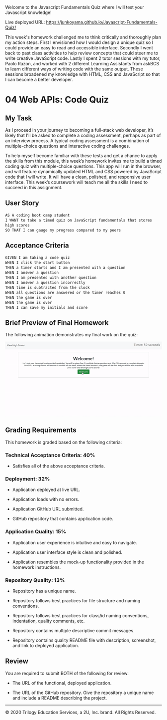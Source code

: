Welcome to the Javascript Fundamentals Quiz where I will test your Javascript knowledge!

Live deployed URL: https://junkoyama.github.io/Javascript-Fundamentals-Quiz/ 

This week's homework challenged me to think critically and thoroughly plan my action steps. First I envisioned how I would design a unique quiz so I could provide an easy to read and accessible interface. Secondly I went back to past class activities to help review concepts that could steer me to write creative JavaScript code. Lastly I spent 2 tutor sessions with my tutor, Paolo Razon, and worked with 2 different Learning Assistants from askBCS to learn different ways of writing code with the same output. These sessions broadened my knowledge with HTML, CSS and JavaScript so that I can become a better developer.


# 04 Web APIs: Code Quiz

## My Task

As I proceed in your journey to becoming a full-stack web developer, it’s likely that I'll be asked to complete a coding assessment, perhaps as part of an interview process. A typical coding assessment is a combination of multiple-choice questions and interactive coding challenges. 

To help myself become familiar with these tests and get a chance to apply the skills from this module, this week’s homework invites me to build a timed coding quiz with multiple-choice questions. This app will run in the browser, and will feature dynamically updated HTML and CSS powered by JavaScript code that I will write. It will have a clean, polished, and responsive user interface. This week’s coursework will teach me all the skills I need to succeed in this assignment.


## User Story

```
AS A coding boot camp student
I WANT to take a timed quiz on JavaScript fundamentals that stores high scores
SO THAT I can gauge my progress compared to my peers
```


## Acceptance Criteria

```
GIVEN I am taking a code quiz
WHEN I click the start button
THEN a timer starts and I am presented with a question
WHEN I answer a question
THEN I am presented with another question
WHEN I answer a question incorrectly
THEN time is subtracted from the clock
WHEN all questions are answered or the timer reaches 0
THEN the game is over
WHEN the game is over
THEN I can save my initials and score
```


## Brief Preview of Final Homework

The following animation demonstrates my final work on the quiz:

![quiz gif](./Assets/websiteGIF.gif)


## Grading Requirements

This homework is graded based on the following criteria: 

### Technical Acceptance Criteria: 40%

* Satisfies all of the above acceptance criteria.

### Deployment: 32%

* Application deployed at live URL.

* Application loads with no errors.

* Application GitHub URL submitted.

* GitHub repository that contains application code.

### Application Quality: 15%

* Application user experience is intuitive and easy to navigate.

* Application user interface style is clean and polished.

* Application resembles the mock-up functionality provided in the homework instructions.

### Repository Quality: 13%

* Repository has a unique name.

* Repository follows best practices for file structure and naming conventions.

* Repository follows best practices for class/id naming conventions, indentation, quality comments, etc.

* Repository contains multiple descriptive commit messages.

* Repository contains quality README file with description, screenshot, and link to deployed application.


## Review

You are required to submit BOTH of the following for review:

* The URL of the functional, deployed application.

* The URL of the GitHub repository. Give the repository a unique name and include a README describing the project.

- - -
© 2020 Trilogy Education Services, a 2U, Inc. brand. All Rights Reserved.
